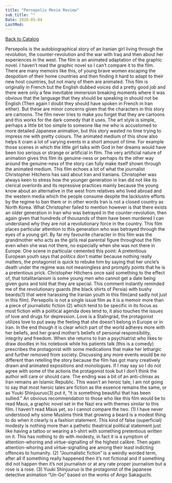 ```yaml
---
title: "Persepolis Movie Review"
sub_title: ""
Date: 2020-05-04
LastMod:
---
```


[Back to Catalog](https://otaking.xyz/index.html)

Persepolis is the autobiographical story of an Iranian girl living through the revolution, the counter-revolution and the war with Iraq and then about her experiences in the west. The film is an animated adaptation of the graphic novel. I haven’t read the graphic novel so I can’t compare it to the film. There are many memoirs like this, of young brave women escaping the despotism of their home countries and then finding it hard to adapt to their new host countries, but not many of them are animated.
This film is originally in French but the English dubbed voices did a pretty good job and there were only a few inevitable immersion breaking moments where it was obvious that the language that they should be speaking in should not be English (Then again I doubt they should have spoken in French in Iran either). But these are minor concerns given that the characters in this story are cartoons. The film never tries to make you forget that they are cartoons and this works for the dark comedy that it uses. The art style is simple, perhaps a little bit too simple to someone like me who is accustomed to more detailed Japanese animation, but this story wasted no time trying to impress me with pretty colours. The animated medium of this show also helps it cram a lot of varying events in a short amount of time. For example those scenes in which the little girl talks with God in her dreams would have been too serious or strange or artificial in film. The very artificial nature of animation gives this film its genuine-ness or perhaps its the other way around the genuine-ness of the story can fully make itself shown through the animated medium.
This film echoes a lot of what the journalist Christopher Hitchens has said about Iran and Iranians. Christopher was always keen to stress how the younger generation in Iran did not like its clerical overlords and its repressive practices mainly because the young know about an alternative in the west from relatives who lived abroad and the western media which the people consume despite the lacklustre efforts by the regime to ban them or in other words Iran is not a closed country as North Korea. What Christopher failed to mention however is that there exists an older generation in Iran who was betrayed in the counter-revolution, then again given that hundreds of thousands of them have been murdered I can understand why they are not a revolutionary force in the country. This film places particular attention to this generation who was betrayed through the eyes of a young girl. By far my favourite character in this film was the grandmother who acts as the girls real parental figure throughout the film even when she was not there, no especially when she was not there in Europe. One scene in particular cemented this point: A pretentious European youth says that politics don’t matter because nothing really matters, the protagonist is quick to rebuke him by saying that her uncle’s death under the regime was not meaningless and promptly points that he is a pretentious prick. Christopher Hitchens once said something to the effect of, that totalitarianism is some young men who cannot get a date being given guns and told that they are special. This comment instantly reminded me of the revolutionary guards (the black shirts of Persia) with bushy beards(1) that were harassing the Iranian youth in this film(and sadly not just in this film).
Persepolis is not a single issue film as it is a memoir more than a piece of journalistic fiction (2) which tend to be specific in its focus as most fiction with a political agenda does tend to, it also touches the issues of love and drugs for depression. Love is a Stalingrad, the protagonist utilizes love to put away the feeling that she doesn’t belong in Europe or in Iran. In the end though it is clear which part of the world adheres more with her beliefs, and her grand mother’s beliefs of personal responsibility, integrity and freedom. When she returns to Iran a psychiatrist who likes to draw doodles in his notebook while his patients talk (this is a comedy) prescribes the protagonist with some medications that make her lethargic and further removed from society. Discussing any more events would be no different than retelling the story because the film has got many creatively drawn and animated expositions and monologues. If I may say so I do not agree with some of the actions the protagonist took but I don’t think the author will care or should care.
The ending was a bit of an anti-climax as Iran remains an Islamic Republic. This wasn’t an heroic tale, I am not going to say that most heroic tales are fiction as the essence remains the same, or as Yuuki Shinjuuruo(3) put it, “it is something beautiful that has been sullied.”
An obvious recommendation to those who like this film would be to read Maus, a graphic novel set in the Nazi era with themes similar to this film. I haven’t read Maus yet, so I cannot compare the two.
(1) I have never understood why some Muslims think that growing a beard is a modest thing to do when it clearly is a fashion statement. This kind of false (superficial) modesty is nothing more than a pathetic theatrical political statement just like having a tattoo or wearing a t-shirt with something pretentious written on it. This has nothing to do with modesty, in fact it is a symptom of attention-whoring and virtue-signalling of the highest calibre. Then again attention-whoring and virtue-signalling are among their least indicting offences to humanity.
(2) “Journalistic fiction” is a weirdly worded term, after all if something really happened then it’s not fictional and if something did not happen then it’s not journalism or at any rate proper journalism but a rose is a rose.
(3) Yuuki Shinjuuruo is the protagonist of the japanese detective animation “Un-Go” based on the works of Ango Sakaguchi.
